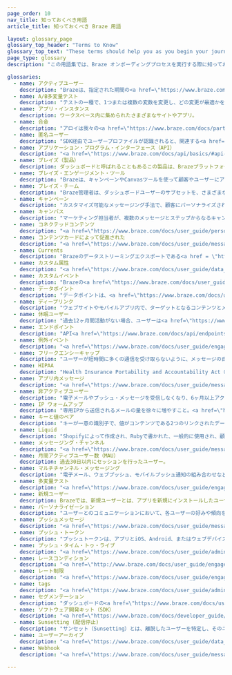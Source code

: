 ```yaml
---
page_order: 10
nav_title: 知っておくべき用語
article_title: 知っておくべき Braze 用語

layout: glossary_page
glossary_top_header: "Terms to Know"
glossary_top_text: "These terms should help you as you begin your journey to better customer and user bonds with Braze. Give this a read before you begin your onboarding."
page_type: glossary
description: "この用語集では、Braze オンボーディングプロセスを実行する際に知っておくべき重要な用語について説明します。"

glossaries:
  - name: アクティブユーザー
    description: "Brazeは、指定された期間の<a href=\"https://www.braze.com/docs/user_guide/engagement_tools/campaigns/ideas_and_strategies/active_user_campaigns/\">アクティブユーザーを</a>、その時点でセッションを持っているすべてのユーザーと定義する。"
  - name: A/B多変量テスト
    description: "テストの一種で、1つまたは複数の変数を変更し、どの変更が最適かをテストする。<a href=\"https://www.braze.com/docs/user_guide/engagement_tools/campaigns/testing_and_more/multivariate_testing/#multivariate--ab-testing\">A/Bテストは</a>、ダッシュボードのキャンペーン内で行うことができる。"
  - name: アプリ・インスタンス
    description: ワークスペース内に集められたさまざまなサイトやアプリ。
  - name: 合金
    description: "アロイは我々の<a href=\"https://www.braze.com/docs/partners/home/\">テクノロジー・パートナー</a>だ。"
  - name: 匿名ユーザー
    description: "SDK経由でユーザープロファイルが認識されると、関連する<a href=\"https://www.braze.com/docs/api/basics/#braze-user-id-explanation\">BrazeユーザーIDで</a>匿名ユーザープロファイルが作成される。" 
  - name: アプリケーション・プログラム・インターフェース（API）
    description: "<a href=\"https://www.braze.com/docs/api/basics/#api-overview\">Braze APIは</a>、モバイルSDK経由ではなく、HTTP経由で直接ユーザーのアクションを記録できるウェブサービスを提供する。これにより、例えば、アプリやウェブサイト内では追跡されないユーザーデータをBrazeに渡すことができる。"
  - name: ブレイズ（製品）
    description: ダッシュボードと呼ばれることもあるこの製品は、Brazeプラットフォームの中心となるすべてのデータとインタラクションを制御する。Brazeの顧客は、通知を管理し、ターゲットを絞ったメッセージング・キャンペーンを設定し、分析を表示するためにこれを使用している。開発者は、APIキーやプッシュ通知の認証情報など、アプリを統合するための設定を管理するために使用する。
  - name: ブレイズ・エンゲージメント・ツール
    description: "Brazeは、キャンペーンやCanvasツールを使って顧客やユーザーにアプローチするための多くの<a href=\"https://www.braze.com/docs/user_guide/engagement_tools/\">エンゲージメントツールを</a>提供しており、テンプレート＆メディアツールを使って一貫性を最適化（画像やその他のコンテンツをアップロード）することができる。そこから、セグメントやジオフェンスを作成し、場所やその他の属性でオーディエンスをターゲットにすることができる。"
  - name: ブレイズ・チーム
    description: "Braze管理者は、ダッシュボードユーザーのサブセットを、さまざまなユーザーの役割と権限を持つ<a href=\"https://www.braze.com/docs/user_guide/administrative/manage_your_braze_users/teams/\">チームに</a>分けることができる。これにより、Braze管理者は、グループメンバーシップによって特定の機能へのアクセスを制限することができる。"
  - name: キャンペーン
    description: "カスタマイズ可能なメッセージング手法で、顧客にパーソナライズされた対応を提供する。さまざまなメッセージング・チャンネルを使って<a href=\"https://www.braze.com/docs/user_guide/engagement_tools/campaigns/\">キャンペーンを構築</a>し、独自のメッセージを送ることができる。" 
  - name: キャンバス
    description: "マーケティング担当者が、複数のメッセージとステップからなるキャンペーンを設定し、まとまりのあるジャーニーを形成することができる単一の統一インターフェース。<a href=\"https://www.braze.com/docs/user_guide/engagement_tools/canvas/\">Canvasは</a>また、包括的なアナリティクスを使用して、完全なユーザー・エクスペリエンスのために、これらのエクスペリエンスを比較し、最適化することができる。"
  - name: コネクテッドコンテンツ
    description: "<a href=\"https://www.braze.com/docs/user_guide/personalization_and_dynamic_content/connected_content/\">コネクテッド・コンテンツは</a>、顧客エンゲージメントとコンバージョンを高めるために、マーケティングのパーソナライゼーションを拡大する。この機能により、API経由でアクセス可能なあらゆる情報を、ユーザーに送信するメッセージに直接挿入することができる。コネクテッド・コンテンツは、ウェブサーバーから直接、または一般にアクセス可能なAPIからコンテンツを引き出すことができる。"
  - name: コンテンツカードによって促進された
    description: "<a href=\"https://www.braze.com/docs/user_guide/message_building_by_channel/content_cards/about/\">コンテンツ・カードは</a>、高度にターゲット化されたダイナミックなリッチ・コンテンツのストリームを、顧客のエクスペリエンスを中断することなく、顧客が愛用しているアプリ内で送信することを可能にする。コンテンツ・カードは、iOS、アンドロイド、ウェブ・ユーザーに送ることができる。"
  - name: Currents
    description: "Brazeのデータストリーミングエクスポートである<a href = \"https://www.braze.com/docs/user_guide/data_and_analytics/braze_currents/\">Currentsは</a>、特定のBrazeパッケージに含まれている。Braze Currents を使用すると、フラットファイルを使用したデータストレージ経由での連携、またはバッチ化された JSON ペイロードを指定されたエンドポイントに送信して、行動分析を行ったり顧客データを扱ったりするパートナーとの連携ができます。"
  - name: カスタム属性
    description: "<a href=\"https://www.braze.com/docs/user_guide/data_and_analytics/custom_data/custom_attributes/\">カスタム属性とは</a>、ユーザー独自の特徴を集めたものである。ユーザーに関する属性や、アプリケーション内での価値の低いアクションに関する情報を保存するのに適している。ダッシュボード内でユーザーにカスタム属性を割り当てることができる。<a href=\"https://www.braze.com/docs/developer_guide/platform_integration_guides/swift/analytics/setting_custom_attributes/\">iOSと</a> <a href=\"https://www.braze.com/docs/developer_guide/platform_integration_guides/android/analytics/setting_custom_attributes/\">Android</a>両方のキャンペーンで、これらの属性に従ってユーザーをフィルタリングし、セグメント化することができる。"
  - name: カスタムイベント
    description: "Brazeの<a href=\"https://www.braze.com/docs/user_guide/data_and_analytics/custom_data/custom_events/#custom-events\">カスタムイベントは</a>、ユーザーによって実行されるアクションであり、アプリケーションに対する価値の高いユーザーインタラクションを追跡するのに最も適している。"
  - name: データポイント
    description: "データポイントは、<a href=\"https://www.braze.com/docs/user_guide/data_and_analytics/custom_data/custom_attributes/#custom-attributes/\">カスタム属性が</a>設定または更新されたとき（同じ値で更新している場合でも）、<a href=\"https://www.braze.com/docs/user_guide/data_and_analytics/custom_data/custom_events/\">カスタムイベントや</a>購入イベントが記録されたとき、標準データ（たとえば、Eメール、姓名、国名、出身地など）が記録されたとき、セッションが開始されたとき、セッションが終了したときにカウントされる。"
  - name: ディープリンク
    description: "ウェブサイトやモバイルアプリ内で、ターゲットとなるコンテンツとメッセージを結びつける。<a href=\"https://www.braze.com/docs/user_guide/personalization_and_dynamic_content/deep_linking_to_in-app_content/\">ディープリンクは</a>、顧客を次のアクションやエンゲージメントに導くために使われる。"
  - name: 休眠ユーザー
    description: "過去12ヶ月間活動がない場合、ユーザーは<a href=\"https://www.braze.com/docs/user_guide/data_and_analytics/user_data_collection/user_archival/#dormant-users\">休眠</a>状態とみなされる。"
  - name: エンドポイント
    description: "API<a href=\"https://www.braze.com/docs/api/endpoints/\">エンドポイントとしても</a>知られる通信チャネルの端は、メッセージの送信とスケジューリングのためにBrazeメッセージングAPI内で使用される。"
  - name: 例外イベント
    description: "<a href=\"https://www.braze.com/docs/user_guide/engagement_tools/canvas/create_a_canvas/exception_events/#canvas-exception-events/\">例外イベントは</a>、ユーザーが希望するゴールに到達し、トリガーされたメッセージを受け取らなかった場合に発生する。これによって、トリガーされたメッセージがユーザーにとって適切なものであることが保証される。"
  - name: フリークエンシーキャップ
    description: "ユーザーが短時間に多くの通信を受け取らないように、メッセージの自動制限を設ける。<a href=\"https://www.braze.com/docs/user_guide/engagement_tools/campaigns/building_campaigns/rate-limiting/#frequency-capping\">頻度に上限を設けること</a>で、聴衆を圧倒することなくコミュニケーションを管理することができる。" 
  - name: HIPAA
    description: "Health Insurance Portability and Accountability Act（医療保険の相互運用性と説明責任に関する法律）の頭文字をとったものである。Brazeは<a href=\"https://www.braze.com/docs/developer_guide/disclosures/security_qualifications/#hipaa\">HIPAAに準拠している</a>。HIPAA要件には、管理的、物理的、技術的セキュリティが含まれる。"
  - name: アプリ内メッセージ
    description: "<a href=\"https://www.braze.com/docs/user_guide/message_building_by_channel/in-app_messages/\">アプリ内メッセージは</a>、アプリケーション内に表示されるモバイルメッセージである。プッシュ通知でユーザーの一日を邪魔することなく、コンテンツを届けることができる。カスタマイズされ調整されたアプリ内メッセージは、ユーザーエクスペリエンスを向上させ、オーディエンスがアプリから最大限の価値を得るのに役立ちます。"
  - name: 非アクティブユーザー
    description: "電子メールやプッシュ・メッセージを受信しなくなり、6ヶ月以上アクティブでないなど、一定の基準に達した場合、ユーザーは<a href=\"https://www.braze.com/docs/user_guide/data_and_analytics/user_data_collection/user_archival/#inactive-users\">非アクティブと</a>みなされる。"
  - name: IP ウォームアップ
    description: "専用IPから送信されるメールの量を徐々に増やすこと。<a href=\"https://www.braze.com/docs/user_guide/onboarding_with_braze/email_setup/ip_warming/#ip-warming\">IPウォーミングは</a>、インターネット・サービス・プロバイダーからの評判を確立するのに役立ち、あなたのメッセージがフラグを立てられる可能性を最小限に抑える。"
  - name: キーと値のペア
    description: "キーが一意の識別子で、値がコンテンツである2つのリンクされたデータ項目。<a href=\"http://www.braze.com/docs/user_guide/personalization_and_dynamic_content/key_value_pairs/\">キー・バリュー・ペアは</a>、ユーザー・デバイスに余分なデータ・ペイロードを送信するために使うことができる。"
  - name: Liquid
    description: "Shopifyによって作成され、Rubyで書かれた、一般的に使用され、顧客向けのテンプレート言語である<a href=\"https://www.braze.com/docs/user_guide/personalization_and_dynamic_content/liquid/\">Liquidは</a>、動的なコンテンツをロードし、プルするために使用される。Liquidでは、オブジェクト、タグ、フィルターを使って、<a href=\"http://www.braze.com/docs/user_guide/personalization_and_dynamic_content/liquid/supported_personalization_tags/\">個人的なカスタマイズを加える</a>ことができる。"
  - name: メッセージング・チャンネル
    description: "<a href=\"https://www.braze.com/docs/user_guide/message_building_by_channel/\">メッセージング・チャンネルとは</a>、携帯電話やウェブ・ブラウザのプッシュ通知、電子メール、アプリ内メッセージなどを通じて、顧客とバーチャルにコミュニケーションできる方法だ！"
  - name: 月間アクティブユーザー数（MAU）
    description: 過去30日以内にセッションを行ったユーザー。
  - name: マルチチャンネル・メッセージング
    description: "電子メール、ウェブプッシュ、モバイルプッシュ通知の組み合わせなど、さまざまな媒体でユーザーにメッセージを送る。<a href=\"https://www.braze.com/docs/developer_guide/platform_wide/platform_features/#multi-channel-messaging\">メッセージング・チャンネルは</a>、失われたユーザーを再びエンゲージし、アクティブなユーザーを維持し、ブランド・アンバサダーに活力を与えるために、協調して定期的に使用するのが最適である。"
  - name: 多変量テスト
    description: "<a href=\"https://www.braze.com/docs/user_guide/engagement_tools/testing/multivariant_testing/#multivariate-and-ab-testing/\">多変量テストでは</a>、2つ以上のバージョンのメッセージを比較することで、複数の変数をテストし、どのバリアントが最もパフォーマンスが高いかを評価することができる。"
  - name: 新規ユーザー
    description: Brazeでは、新規ユーザーとは、アプリを新規にインストールしたユーザーのことを指す。あるいは、新規ユーザーは、Braze内で以前に識別されたことのないユーザーIDを持つユーザーとして定義することもできる。
  - name: パーソナライゼーション
    description: "ユーザーとのコミュニケーションにおいて、各ユーザーの好みや傾向を考慮するためにテクノロジーを利用する。<a href=\"https://www.braze.com/docs/user_guide/personalization_and_dynamic_content/\">パーソナライズされたメッセージングは</a>、顧客の好みに合わせてカスタマイズすることで、価値ある顧客体験を構築するのに役立つ。" 
  - name: プッシュメッセージ
    description: "<a href=\"https://www.braze.com/docs/user_guide/message_building_by_channel/push/\">プッシュ・メッセージ</a>（プッシュ通知）とは、モバイル・アプリケーションから表示される通知のことである。プッシュ通知は、iOSでもAndroidでも、ポップアップダイアログやバナーとして表示されることが多い。"
  - name: プッシュ・トークン
    description: "プッシュトークンは、アプリとiOS、Android、またはウェブデバイス間の接続を作成するために、アップルまたはグーグルによって作成され、割り当てられた一意のキーである。<a href=\"https://www.braze.com/docs/help/help_articles/push/push_token_migration/#push-token-migration\">プッシュトークンの移行とは</a>、すでに生成されたキーをBrazeにインポートすることである。"
  - name: プッシュ・タイム・トゥ・ライブ
    description: "<a href=\"https://www.braze.com/docs/user_guide/administrative/app_settings/manage_app_group/push_ttl_settings/\">プッシュTTLとも</a>呼ばれるTime to Liveは、キャンペーンがオフラインのユーザーに配信され続ける期間を指す。"
  - name: レースコンディション
    description: "<a href=\"http://www.braze.com/docs/user_guide/engagement_tools/testing/race_conditions/\">レースコンディションとは</a>、ソフトウェア工学の概念であり、システムが複数の操作を同時に実行しようとしたときに発生する望ましくない状況を説明するものであるが、システムの性質上、操作を正しく実行するには正しい順序で実行しなければならない。<br><br>Brazeプラットフォームでは、イベント発生時に記録されたユーザーデータに基づいてトリガーキャンペーンをセグメント化すると、レースコンディションが発生する可能性がある。これは、セグメントメンバーシップが決定され、キャンペーンが送信された時点で、キャンペーンがセグメントされたユーザー属性の変更がまだユーザーに対して処理されていない場合に起こり、ユーザーがキャンペーンを受け取らないことにつながる。"
  - name: レート制限
    description: "<a href=\"https://www.braze.com/docs/user_guide/engagement_tools/campaigns/building_campaigns/rate-limiting/\">レート制限とは</a>、一定期間に送信されるメッセージの数を制限し、オーディエンスに過度の負担がかからないようにするプロセスである。"  
  - name: tags
    description: "<a href=\"https://www.braze.com/docs/user_guide/administrative/app_settings/manage_app_group/tags/\">タグは</a>、1つまたは複数のキャンペーンにまたがるエンゲージメントを分類、整理、ソートするのに役立つツールだ。"
  - name: セグメンテーション
    description: "ダッシュボードの<a href=\"https://www.braze.com/docs/user_guide/engagement_tools/segments/\">セグメンテーションでは</a>、アプリ内での行動や人口統計データなどの強力なフィルターに基づいて、ユーザーのグループやエクステンションを作成できる。"
  - name: ソフトウェア開発キット（SDK）
    description: "<a href=\"https://www.braze.com/docs/developer_guide/platform_integration_guides/sdk_primer/\">SDKは</a>iOSおよびAndroidアプリケーションに統合され、強力なマーケティング、カスタマーサポート、分析ツールを提供する。Brazeは<a href=\"https://www.braze.com/docs/developer_guide/platform_integration_guides/swift/initial_sdk_setup/overview/\">iOSと</a> <a href=\"https://www.braze.com/docs/developer_guide/platform_integration_guides/android/initial_sdk_setup/android_sdk_integration/#initial-sdk-setup\">Androidの</a>両方にSDKインテグレーションを提供している。"
  - name: Sunsetting (配信停止)
    description: "サンセット（Sunsetting）とは、離脱したユーザーを特定し、そのユーザーが何らかのアクションを起こすことなく、そのユーザーへの積極的なメッセージングを停止するプロセスを指す。<a href=\"https://www.braze.com/docs/user_guide/message_building_by_channel/email/best_practices/sunset_policies/\">Eメールや</a> <a href=\"https://www.braze.com/docs/user_guide/message_building_by_channel/push/best_practices/sunset_policies/#sunset-policies-for-push/\">プッシュ</a>メッセージの日没ポリシーを作成することで、開封率への影響を抑えることができる。" 
  - name: ユーザーアーカイブ
    description: "<a href=\"https://www.braze.com/docs/user_guide/data_and_analytics/user_data_collection/user_archival/\">ユーザー・アーカイブとは</a>、アーカイブされたユーザーのことである。Brazeでは、これには非アクティブユーザーと休眠ユーザーの両方が含まれる。"
  - name: Webhook
    description: "<a href=\"https://www.braze.com/docs/user_guide/message_building_by_channel/webhooks/\">Webhookを</a>使えば、SMSテキストメッセージの配信など、アプリ以外のアクションをトリガーできる。ウェブフックを使って、他のシステムやアプリケーションにリアルタイムの情報を提供することができる。この機能の柔軟性により、どんなエンドポイントにも情報を送ることができる。"

---
```



